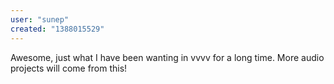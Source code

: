 ```yaml
---
user: "sunep"
created: "1388015529"
---
```


Awesome, just what I have been wanting in vvvv for a long time. More audio projects will come from this!
